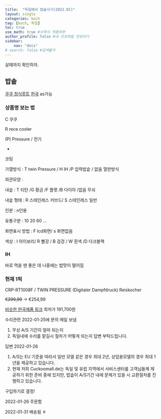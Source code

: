 ```yaml
---
title:  "독일에서 밥솥사기(2022.01)"
layout: single
categories: koch
tag: [koch, 독일]
toc: true
use_math: true #수학식 적용여부
author_profile: false #내 프로파일 안보이기
sidebar:
    nav: "docs" 
# search: false #검색불가
---
```


살때까지 확인하자.
## 밥솥
[쿠쿠 정식루트](https://www.cuckoomall.de/)
[한국](https://www.cuckoo.co.kr/)
as가능
### 상품명 보는 법
C 쿠쿠

R rece cooler

(P) Pressure / 전기

-

코팅

가열방식 : T twin Pressure / H IH /P 압력밥솥 / 없음 열판방식


외관모양 : 

내솥 : T 티탄 /G 황금 /F 플랫 /B 다이아 /없음 무쇠 

내솥 형태 : R 스테인레스 커브드/ S 스테인레스 일반

인분 : n인용

유통구분 : 10 20 60 ...

화면표시 방법 : F lcd화면/ s 화면없음

색상 : I 아이보리/ R 빨강 / B 검겅 / W 흰색 /D 다크블랙

### IH
바로 먹을 땐 좋은 데 나중에는 밥맛이 떨어짐

### 현재 1픽
CRP-RT1008F / TWIN PRESSURE (Digitaler Dampfdruck) Reiskocher

~~€299,99~~ -> €254,99

[비슷한 한국제품 링크](http://prod.danawa.com/info/?pcode=6884182) 최저가 191,700원

수리관련 2022-01-25에 문의 메일 보냄
1. 무상 A/S 기간이 얼마 되는지
2. 독일내에 수리를 맡길시 절차가 어떻게 되는지
답변 부탁드립니다.

답변 2022-01-26
1. A/S는 EU 기준을 따라서 일반 모델 같은 경우 최대 2년, 상업용모델의 경우 최대 1년을 제공하고 있습니다.
2. 현재 저희 Cuckoomall.de는 독일 및 유럽 지역에서 서비스센터를 고객님들께 제공하기 위한 준비 중에 있지만, 밥솥이 A/S기간 내에 문제가 있을 시 교환절차를 진행하고 있습니다.

구입하기로 결정!

2022-01-26 주문함

2022-01-31 배송됨 ㅎ

